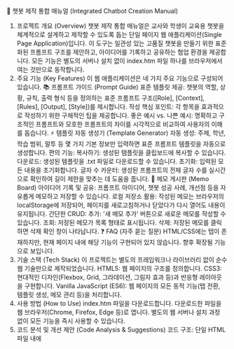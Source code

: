 🤖 챗봇 제작 통합 매뉴얼 (Integrated Chatbot Creation Manual)
1. 프로젝트 개요 (Overview)
챗봇 제작 통합 매뉴얼은 교사와 학생이 교육용 챗봇을 체계적으로 설계하고 제작할 수 있도록 돕는 단일 페이지 웹 애플리케이션(Single Page Application)입니다. 이 도구는 일관성 있는 고품질 챗봇을 만들기 위한 표준화된 프롬프트 구조를 제안하고, 아이디어를 기록하고 공유하는 협업 환경을 제공합니다.
모든 기능은 별도의 서버나 설치 없이 index.htm 파일 하나를 브라우저에서 여는 것만으로 동작합니다.
2. 주요 기능 (Key Features)
이 웹 애플리케이션은 네 가지 주요 기능으로 구성되어 있습니다.
📚 프롬프트 가이드 (Prompt Guide)
표준 템플릿 제공: 챗봇의 역할, 상황, 규칙, 출력 형식 등을 정의하는 표준 프롬프트 구조([Role], [Context], [Rules], [Output], [Style])를 제시합니다.
작성 핵심 포인트: 각 항목을 효과적으로 작성하기 위한 구체적인 팁을 제공합니다.
좋은 예시 vs. 나쁜 예시: 명확하고 구조적인 프롬프트와 모호한 프롬프트의 차이를 시각적으로 비교하여 사용자의 이해를 돕습니다.
⚡ 템플릿 자동 생성기 (Template Generator)
자동 생성: 주제, 학년, 학습 범위, 말투 등 몇 가지 기본 정보만 입력하면 표준 프롬프트 템플릿을 자동으로 생성합니다.
편의 기능:
복사하기: 생성된 템플릿을 클립보드에 복사할 수 있습니다.
다운로드: 생성된 템플릿을 .txt 파일로 다운로드할 수 있습니다.
초기화: 입력된 모든 내용을 초기화합니다.
글자 수 카운터: 생성된 프롬프트의 전체 글자 수를 실시간으로 확인하여 길이 제한을 맞추는 데 도움을 줍니다.
📝 메모 게시판 (Memo Board)
아이디어 기록 및 공유: 프롬프트 아이디어, 챗봇 성공 사례, 개선점 등을 자유롭게 메모하고 저장할 수 있습니다.
로컬 저장소 활용: 작성된 메모는 브라우저의 localStorage에 저장되어, 페이지를 새로고침하거나 닫았다가 다시 열어도 내용이 유지됩니다.
간단한 CRUD:
추가: '새 메모 추가' 버튼으로 새로운 메모를 작성할 수 있습니다.
조회: 저장된 메모가 목록 형태로 표시됩니다.
삭제: 저장된 메모를 클릭하면 삭제 확인 창이 나타납니다.
❓ FAQ (자주 묻는 질문)
HTML/CSS에는 탭이 존재하지만, 현재 페이지 내에 해당 기능이 구현되어 있지 않습니다. 향후 확장될 기능으로 보입니다.
3. 기술 스택 (Tech Stack)
이 프로젝트는 별도의 프레임워크나 라이브러리 없이 순수 웹 기술만으로 제작되었습니다.
HTML5: 웹 페이지의 구조를 정의합니다.
CSS3: 현대적인 디자인(Flexbox, Grid, 그라데이션, 그림자 효과 등)과 반응형 레이아웃을 구현합니다.
Vanilla JavaScript (ES6): 웹 페이지의 모든 동적 기능(탭 전환, 템플릿 생성, 메모 관리 등)을 처리합니다.
4. 사용 방법 (How to Use)
index.htm 파일을 다운로드합니다.
다운로드한 파일을 웹 브라우저(Chrome, Firefox, Edge 등)로 엽니다.
별도의 웹 서버나 설치 과정 없이 모든 기능을 즉시 사용할 수 있습니다.
5. 코드 분석 및 개선 제안 (Code Analysis & Suggestions)
코드 구조: 단일 HTML 파일 내에 <style>과 <script> 태그를 사용하여 HTML, CSS, JavaScript가 모두 포함되어 있어 배포와 사용이 매우 간편합니다.
DOM 조작: JavaScript가 ID와 클래스를 기반으로 DOM 요소를 직접 조작하여 동적인 UI를 구현합니다.
이벤트 처리: onclick, oninput 등의 인라인 이벤트 핸들러와 addEventListener를 혼용하고 있습니다. 일관성을 위해 addEventListener로 통일하는 것을 권장합니다.
버그 및 개선점:
중복된 메모 게시판: HTML 구조상 ID가 section2와 section3인 두 개의 '메모 게시판' 섹션이 존재합니다. 네비게이션 탭이 각각 다른 섹션을 가리키고 있어 혼란을 유발할 수 있습니다. 하나의 섹션으로 통합하고, FAQ 탭이 가리키는 showSection(2)에 실제 FAQ 콘텐츠를 추가하는 것이 좋습니다.
중복된 JS 함수: generateTemplate 함수가 <script> 내에 두 번 정의되어 있습니다. 중복 코드를 제거하여 유지보수성을 높여야 합니다.
메모 삭제 UI: 현재는 메모 아이템 전체를 클릭하면 삭제 여부를 묻는 confirm 창이 뜹니다. 사용자 실수를 방지하기 위해 각 메모 아이템에 명시적인 '삭제' 아이콘이나 버튼을 추가하는 것이 더 직관적일 수 있습니다.
